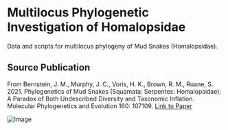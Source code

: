 # Multilocus Phylogenetic Investigation of Homalopsidae
Data and scripts for multilocus phylogeny of Mud Snakes (Homalopsidae). 

## Source Publication
From Bernstein, J. M., Murphy, J. C., Voris, H. K., Brown, R. M., Ruane, S. 2021. Phylogenetics of Mud Snakes (Squamata: Serpentes: 
Homalopsidae): A Paradox of Both Undescribed Diversity and Taxonomic Inflation. Molecular Phylogenetics and Evolution 160: 107109.
[Link to Paper](https://static1.squarespace.com/static/633a1ad2337f6700f6fcf3de/t/6344ec2cba833d7984fec29e/1665461295127/Bernstein-et-al_Homalopsidae_MPE2021.pdf)

![Image](https://ars.els-cdn.com/content/image/1-s2.0-S1055790321000427-ga1.jpg)

